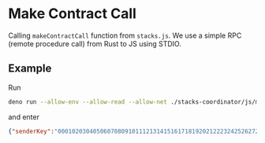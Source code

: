 # Make Contract Call

Calling `makeContractCall` function from `stacks.js`. We use a simple
RPC (remote procedure call) from Rust to JS using STDIO.

## Example

Run
```sh
deno run --allow-env --allow-read --allow-net ./stacks-coordinator/js/make_contract_call.ts
```

and enter

```json
{"senderKey":"0001020304050607080910111213141516171819202122232425262728293031","contractAddress":"SPBMRFRPPGCDE3F384WCJPK8PQJGZ8K9QKK7F59X","contractName":"","functionName":"mint","functionArgs":[],"anchorMode":3,"fee":0}
```
